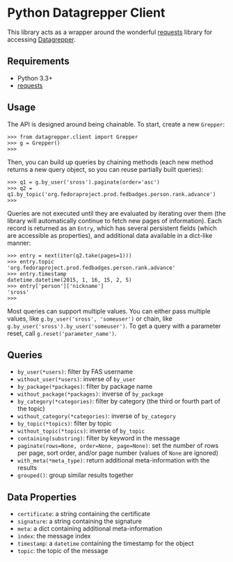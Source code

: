 Python Datagrepper Client
=========================

This library acts as a wrapper around the wonderful
[requests](https://python-requests.org) library for accessing
[Datagrepper](https://apps.fedoraproject.org/datagrepper/).

Requirements
------------

- Python 3.3+
- [requests](https://python-requests.org)

Usage
-----

The API is designed around being chainable.  To start, create a new `Grepper`:

    >>> from datagrepper.client import Grepper
    >>> g = Grepper()
    >>>

Then, you can build up queries by chaining methods (each new method returns a new
query object, so you can reuse partially built queries):

    >>> q1 = g.by_user('sross').paginate(order='asc')
    >>> q2 = q1.by_topic('org.fedoraproject.prod.fedbadges.person.rank.advance')
    >>>

Queries are not executed until they are evaluated by iterating over them (the library will
automatically continue to fetch new pages of information).  Each record is returned as an `Entry`,
which has several persistent fields (which are accessible as properties), and additional data
available in a dict-like manner:

    >>> entry = next(iter(q2.take(pages=1)))
    >>> entry.topic
    'org.fedoraproject.prod.fedbadges.person.rank.advance'
    >>> entry.timestamp
    datetime.datetime(2015, 1, 16, 15, 2, 5)
    >>> entry['person']['nickname']
    'sross'
    >>>

Most queries can support multiple values.  You can either pass multiple values, like `g.by_user('sross', 'someuser')`
or chain, like `g.by_user('sross').by_user('someuser')`.  To get a query with a parameter reset, call `g.reset('parameter_name')`.


Queries
-------

- `by_user(*users)`: filter by FAS username
- `without_user(*users)`: inverse of `by_user`
- `by_package(*packages)`: filter by package name
- `without_package(*packages)`: inverse of `by_package`
- `by_category(*categories)`: filter by category (the third or fourth part of the topic)
- `without_category(*categories)`: inverse of `by_category`
- `by_topic(*topics)`: filter by topic
- `without_topic(*topics)`: inverse of `by_topic`
- `containing(substring)`: filter by keyword in the message
- `paginate(rows=None, order=None, page=None)`: set the number of rows per page, sort order, and/or page number
   (values of `None` are ignored)
- `with_meta(*meta_type)`: return additional meta-information with the results
- `grouped()`: group similar results together

Data Properties
---------------

- `certificate`: a string containing the certificate
- `signature`: a string containing the signature
- `meta`: a dict containing additional meta-information
- `index`: the message index
- `timestamp`: a `datetime` containing the timestamp for the object
- `topic`: the topic of the message
